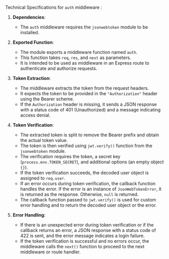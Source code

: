 Technical Specifications for  `auth` middleware :

1. **Dependencies**:
   - The `auth` middleware requires the `jsonwebtoken` module to be installed.

2. **Exported Function**:
   - The module exports a middleware function named `auth`.
   - This function takes `req`, `res`, and `next` as parameters.
   - It is intended to be used as middleware in an Express route to authenticate and authorize requests.

3. **Token Extraction**:
   - The middleware extracts the token from the request headers.
   - It expects the token to be provided in the `"Authorization"` header using the Bearer scheme.
   - If the `Authorization` header is missing, it sends a JSON response with a status code of 401 (Unauthorized) and a message indicating access denial.

4. **Token Verification**:
   - The extracted token is split to remove the Bearer prefix and obtain the actual token value.
   - The token is then verified using `jwt.verify()` function from the `jsonwebtoken` module.
   - The verification requires the token, a secret key (`process.env.TOKEN_SECRET`), and additional options (an empty object `{}`).
   - If the token verification succeeds, the decoded user object is assigned to `req.user`.
   - If an error occurs during token verification, the callback function handles the error. If the error is an instance of `JsonWebTokenError`, it is returned as the response. Otherwise, `null` is returned.
   - The callback function passed to `jwt.verify()` is used for custom error handling and to return the decoded user object or the error.

5. **Error Handling**:
   - If there is an unexpected error during token verification or if the callback returns an error, a JSON response with a status code of 422 is sent, and the error message indicates a login failure.
   - If the token verification is successful and no errors occur, the middleware calls the `next()` function to proceed to the next middleware or route handler.

 